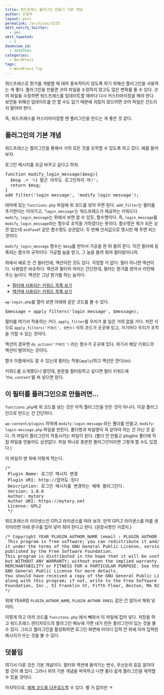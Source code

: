 ```yaml
---
title: 워드프레스 플러그인 만들기 기본 개념
author: 안형우
layout: post
permalink: /archives/3225
aktt_notify_twitter:
  - yes
aktt_tweeted:
  - 1
daumview_id:
  - 36565563
categories:
  - WordPress
tags:
  - WordPress Tip
---
```

워드프레스로 뭔가를 개발할 때 테마 종속적이지 않도록 하기 위해선 플러그인을 사용하는 게 좋다. 플러그인을 만들면 코어 파일을 수정하지 않고도 많은 변화를 줄 수 있다. 코어 파일을 수정하면 워드프레스를 업데이트할 때마다 다시 커스터마이징을 해야 한다. 보안을 위해선 업데이트를 안 할 수도 없기 때문에 귀찮지 않으려면 코어 파일은 건드리지 말아야 한다.

즉, 워드프레스를 커스터마이징할 땐 플러그인을 만드는 게 좋은 것 같다.

## 플러그인의 기본 개념

워드프레스는 플러그인을 통해서 거의 모든 것을 조작할 수 있도록 하고 있다. 예를 들어 보자.

로그인 메시지를 조금 바꾸고 싶다고 하자.

<pre class="brush: php; gutter: true; first-line: 1">function modify_login_message($msg){
  $msg .= &#039;나 말곤 아무도 로그인하지 마!&#039;;
  return $msg;
}
add_filter(&#039;login_message&#039;, &#039;modify_login_message&#039;);</pre>

테마에 있는 `functions.php` 파일에 위 코드를 넣어 주면 된다. `add_filter`는 필터를 추가한다는 이야기고, &#8216;`login_message`&#8216;는 워드프레스가 제공하는 키워드다. `modify_login_message`는 위에서 보면 알 수 있듯, 함수명이다. 즉, `login_message`를 `modify_login_message`라는 함수로 조작을 가하겠다는 뜻이다. 함수명은 뭐가 되든 상관 없는데 `asdfasdf` 같은 함수명도 상관없다. 두 번째 인자값으로 명시만 해 주면 되는 것이다.

`modify_login_message` 함수는 `$msg`를 받아서 가공을 한 뒤 돌려 준다. 이건 필터에 등록되는 함수의 규칙이다. 가공할 놈을 받고, 그 놈을 돌려 줘야 필터링이니까.

위에서 예로 든 건 필터인데, 액션이란 것도 있다. 걱정할 거 없다. 필터 아니면 액션이다. 사용법은 비슷하다. 액션과 필터의 차이는 간단한데, 필터는 뭔가를 받아서 리턴해 주는 놈이다. 액션은 그냥 뭔가를 하는 놈이다.

*   [필터에 사용되는 키워드 목록 보기][1]
*   [액션에 사용되는 키워드 목록 보기][2]

`wp-login.php`를 열어 보면 아래와 같은 코드를 볼 수 있다.

<pre class="brush: php; gutter: true; first-line: 1">$message = apply_filters(&#039;login_message&#039;, $message);</pre>

필터를 여기서 적용하는 거다. `apply_filter`를 우리가 쓸 일은 거의 없을 거다. 저런 식으로 `apply_filters('키워드', $변수)` 식의 코드가 곳곳에 있고, 거기마다 우리가 조작을 가할 수 있는 것이다.

액션의 경우엔 `do_action('키워드')` 라는 함수가 곳곳에 있다. 여기서 해당 키워드의 액션이 벌어지는 것이다.

함수 이름에서도 알 수 있는데 필터는 적용(`apply`)하고 액션은 한다(`do`).

키워드를 소개했으니 말인데, 본문을 필터링하고 싶다면 필터 키워드에 &#8216;`the_content`&#8216;를 써 넣으면 된다.

## 이 필터를 플러그인으로 만들려면&#8230;

`functions.php`에 위 코드를 넣는 것은 아직 플러그인을 만든 것이 아니다. 이걸 플러그인으로 만드는 건 간단하다.

`wp-content/plugins` 하위에 `modify-login-message` 라는 폴더를 만들고, `modify-login-message.php` 파일을 만든다. 폴더명과 파일명이 꼭 같아야 하는 건 아닌 것 같다. 이 파일이 플러그인이 작동시키는 파일이 된다. (폴더 안 만들고 plugins 폴더에 직접 파일을 만들어도 상관없다. 파일 하나로 충분한 플러그인이라면 그렇게 할 수도 있겠다.)

이 파일의 맨 위에 이렇게 적는다.

<pre class="brush: php; gutter: true; first-line: 1">/*
 Plugin Name: 로그인 메시지 변경
 Plugin URI: http://없어도-된다
 Description: 로그인 메시지를 변경하는 예제 플러그인다.
 Version: 1.0.0
 Author: mytory
 Author URI: https://mytory.net
 License: GPL2
 */</pre>

워드프레스의 라이센스인 GPL2 라이센스를 따라 보자. 만약 GPL2 라이센스를 따를 생각이라면 아래 문구를 집어 넣어 줘야 한다고 한다. (권장사항인 거겠지.)

<pre class="brush: php; gutter: true; first-line: 1; highlight: []; html-script: false">/* Copyright YEAR PLUGIN_AUTHOR_NAME (email : PLUGIN AUTHOR EMAIL)
 This program is free software; you can redistribute it and/or modify
it under the terms of the GNU General Public License, version 2, as
published by the Free Software Foundation.
This program is distributed in the hope that it will be useful,
but WITHOUT ANY WARRANTY; without even the implied warranty of
MERCHANTABILITY or FITNESS FOR A PARTICULAR PURPOSE. See the
GNU General Public License for more details.
You should have received a copy of the GNU General Public License
along with this program; if not, write to the Free Software
Foundation, Inc., 51 Franklin St, Fifth Floor, Boston, MA 02110-1301 USA
*/</pre>

위에 YEAR랑 `PLUGIN_AUTHOR_NAME`, `PLUGIN AUTHOR EMAIL` 같은 건 알아서 채워 넣어라.

이렇게 하고 아까 코드를 `funcitons.php` 에서 빼와서 이 파일에 집어 넣다. 저장을 하고 워드프레스 관리자모드의 플러그인 메뉴에 가면 내가 만든 플러그인이 있는 것을 볼 수 있다. 그리고 플러그인을 활성화하면 로그인 화면에 아이디 입력 칸 위에 아까 입력한 메시지가 뜨는 것을 볼 수 있다.

## 덧붙임

여기서 다룬 것은 기본 개념이다. 필터와 액션에 들어가는 변수, 우선순위 등등 알아야 할 것이 꽤 있다. 그러나 위의 기본 개념을 파악하고 나면 좀더 쉽게 플러그인을 제작할 수 있을 것이다.

마지막으로, [예제 코드를 다운로드][3]할 수 있다. 별 거 없지만 ㅋ

 [1]: http://codex.wordpress.org/Plugin_API/Filter_Reference
 [2]: http://codex.wordpress.org/Plugin_API/Action_Reference
 [3]: https://mytory.net/uploads/legacy/modify-login-message.zip
